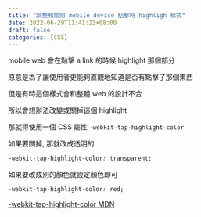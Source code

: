 ```yaml
---
title: "調整和關閉 mobile device 點擊時 highligh 樣式"
date: 2022-06-29T11:41:23+08:00
draft: false
categories: [CSS]
---
```


mobile web 會在點擊 a link 的時候 highlight 那個部分

原意是為了讓使用者更能夠直觀地知道是否有點擊了那個東西

但是有時這個樣式會和整體 web 的設計不合

所以會想辦法改變或關掉這個 highlight

那就得使用一個 CSS 屬性 `-webkit-tap-highlight-color`

如果要關掉, 那就改成透明的

```CSS
-webkit-tap-highlight-color: transparent;
```

如果要改成別的顏色就設定顏色即可

```CSS
-webkit-tap-highlight-color: red;
```

[-webkit-tap-highlight-color MDN](https://developer.mozilla.org/en-US/docs/Web/CSS/-webkit-tap-highlight-color)